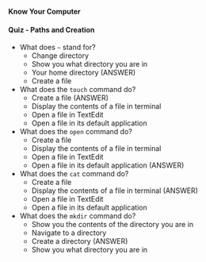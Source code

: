**Know Your Computer**



#### Quiz - Paths and Creation

* What does `~` stand for?
  * Change directory
  * Show you what directory you are in
  * Your home directory (ANSWER)
  * Create a file
* What does the `touch` command do?
  * Create a file (ANSWER)
  * Display the contents of a file in terminal
  * Open a file in TextEdit
  * Open a file in its default application
* What does the `open` command do?
  * Create a file
  * Display the contents of a file in terminal
  * Open a file in TextEdit
  * Open a file in its default application (ANSWER)
* What does the `cat` command do?
  * Create a file
  * Display the contents of a file in terminal (ANSWER)
  * Open a file in TextEdit
  * Open a file in its default application
* What does the `mkdir` command do?
  * Show you the contents of the directory you are in
  * Navigate to a directory
  * Create a directory (ANSWER)
  * Show you what directory you are in
